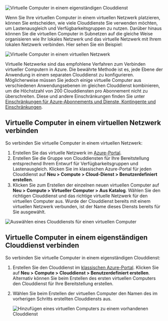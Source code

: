 

![Virtuelle Computer in einem eigenständigen Clouddienst](./media/virtual-machines-common-classic-connect-vms/CloudServiceExample.png)

Wenn Sie Ihre virtuellen Computer in einem virtuellen Netzwerk platzieren, können Sie entscheiden, wie viele Clouddienste Sie verwenden möchten, um Lastenausgleich und Verfügbarkeitsgruppen zu nutzen. Darüber hinaus können Sie die virtuellen Computer in Subnetzen auf die gleiche Weise organisieren wie Ihr lokales Netzwerk und das virtuelle Netzwerk mit Ihrem lokalen Netzwerk verbinden. Hier sehen Sie ein Beispiel:

![Virtuelle Computer in einem virtuellen Netzwerk](./media/virtual-machines-common-classic-connect-vms/VirtualNetworkExample.png)

Virtuelle Netzwerke sind das empfohlene Verfahren zum Verbinden virtueller Computern in Azure. Die bewährte Methode ist es, jede Ebene der Anwendung in einem separaten Clouddienst zu konfigurieren. Möglicherweise müssen Sie jedoch einige virtuelle Computer aus verschiedenen Anwendungsebenen im gleichen Clouddienst kombinieren, um die Höchstzahl von 200 Clouddiensten pro Abonnement nicht zu überschreiten. Diese und andere Einschränkungen finden Sie unter [Einschränkungen für Azure-Abonnements und Dienste, Kontingente und Einschränkungen](../articles/azure-subscription-service-limits.md).

## Virtuelle Computer in einem virtuellen Netzwerk verbinden

So verbinden Sie virtuelle Computer in einem virtuellen Netzwerk:

1.	Erstellen Sie das virtuelle Netzwerk im [Azure-Portal](../articles/virtual-network/virtual-networks-create-vnet-classic-pportal.md).
2.	Erstellen Sie die Gruppe von Clouddiensten für Ihre Bereitstellung entsprechend Ihrem Entwurf für Verfügbarkeitsgruppen und Lastenausgleich. Klicken Sie im klassischen Azure-Portal für jeden Clouddienst auf **Neu > Compute > Cloud-Dienst > Benutzerdefiniert erstellen**.
3.	Klicken Sie zum Erstellen der einzelnen neuen virtuellen Computer auf **Neu > Compute > Virtueller Computer > Aus Katalog**. Wählen Sie den richtigen Clouddienst und das richtige virtuelle Netzwerk für den virtuellen Computer aus. Wurde der Clouddienst bereits mit einem virtuellen Netzwerk verbunden, ist der Name dieses Diensts bereits für Sie ausgewählt.

![Auswählen eines Clouddiensts für einen virtuellen Computer](./media/virtual-machines-common-classic-connect-vms/VMConfig1.png)

## Virtuelle Computer in einem eigenständigen Clouddienst verbinden

So verbinden Sie virtuelle Computer in einem eigenständigen Clouddienst:

1.	Erstellen Sie den Clouddienst im [klassischen Azure-Portal](http://manage.windowsazure.com). Klicken Sie auf **Neu > Compute > Clouddienst > Benutzerdefiniert erstellen**. Alternativ können Sie beim Erstellen des ersten virtuellen Computers den Clouddienst für Ihre Bereitstellung erstellen.

2.	Wählen Sie beim Erstellen der virtuellen Computer den Namen des im vorherigen Schritts erstellten Clouddiensts aus.

	![Hinzufügen eines virtuellen Computers zu einem vorhandenen Clouddienst](./media/virtual-machines-common-classic-connect-vms/Connect-VM-to-CS.png)

<!---HONumber=AcomDC_0330_2016-->
